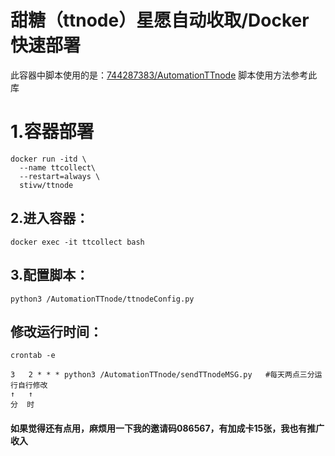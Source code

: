 # 甜糖（ttnode）星愿自动收取/Docker快速部署

此容器中脚本使用的是：[744287383/AutomationTTnode](https://github.com/744287383/AutomationTTnode)
脚本使用方法参考此库
# 1.容器部署


```
docker run -itd \
  --name ttcollect\
  --restart=always \
  stivw/ttnode
```


## 2.进入容器：

```
docker exec -it ttcollect bash 
```

## 3.配置脚本：

```
python3 /AutomationTTnode/ttnodeConfig.py
```

## 修改运行时间：

```
crontab -e
```

```
3   2 * * * python3 /AutomationTTnode/sendTTnodeMSG.py   #每天两点三分运行自行修改
↑   ↑
分  时
```
#### 如果觉得还有点用，麻烦用一下我的邀请码086567，有加成卡15张，我也有推广收入

